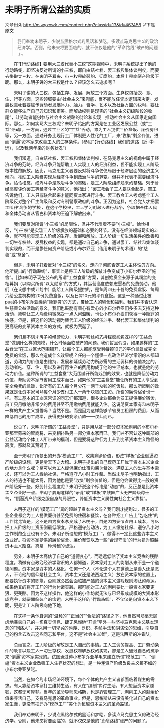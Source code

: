 # 未明子所谓公益的实质

文章出处 http://m.wyzxwk.com/content.php?classid=13&id=467458 以下是原文

> 我们奉劝未明子，少说点黑格尔式的黑话和梦呓，多读点马克思主义的政治经济学。否则，他未来将要面临的，就不仅仅是他的“革命路线”破产的问题了。

　　在“【行动路线】要用大三权代替小三权”这期视频中，未明子系统提出了他的行动路线，即坚决反对所谓的小三权，即自由结社权，罢工权和集体谈判权，而要去争取大三权。在未明子看来，小三权是软弱的、迂腐的，本质上是向资产阶级下跪。那么，未明子讲的大三权是什么？应该怎么去追求呢？

　　未明子讲的大三权，包括生存、发展、解放三个方面。生存权包括衣、食、住、行等方面，这些领域要由“社会主义”来兜底，而不能放任资本逻辑来决定。发展权意味着要赋予劳动者发展体力、脑力、哲学、艺术以及社群方面的权利，要让群众能够生产自己的知识和审美。而解放权则是现实的“社会主义初级阶段的收尾”，让劳动者能够参与社会主义战略的讨论和实现，推动社会主义从国家走向国际。那么，如何实现大三权呢？未明子给出的方案是在工业区发展公益（或“工益”活动）。一方面，通过工业区的“工益”活动，来为工人提供平价盒饭、廉价房租等，另一方面，通过开办比现行工厂体制更人性化的工厂，来“收集”剩余价值，进而“倒逼”资本家来改善工人的生存条件。（参见“【行动路线】我们的道路（近-中-远），以及我两年来的财务状况”）

　　我们知道，自由结社权、罢工权和集体谈判权，在马克思主义的视角中属于经济斗争的范畴。经济斗争只能帮助工人实现工人的经济利益，但不能实现工人阶级根本性的解放。因此，马克思主义者要反对将斗争仅仅局限于经济层面的经济主义倾向，推动工人阶级实现从经济斗争到政治斗争的转变。但并不代表不需要经济斗争。恰恰相反，经济斗争是政治斗争的基础，是工人阶级组织起来的基础。列宁曾经高度评价罢工等经济斗争的意义，他指出：“罢工教会了工人要联合起来，罢工告诉他们，工人只有联合起来才能同资本家进行斗争。罢工教会工人考虑整个工人阶级反对整个厂主阶级和反对专制警察政府的斗争。正因为这样，社会党人才把罢工叫作‘战争的学校’，在这个学校里，工人学习对敌人进行战争，争取把全体人民和全体劳动者从官吏和资本的压迫下解放出来。”

　　我们要反对所谓“小三权”的局限性，但并不代表着不要“小三权”。恰恰相反，“小三权”是实现工人阶级解放的基础和必要的环节。没有在经济领域现实的斗争，就不可能实现工人阶级的生存、发展和解放。工人阶级一切生活条件的改善和一切生存权益、发展权益的实现，都是通过自己的斗争，通过罢工、结社和集体谈判实现的，而不是靠任何资产阶级或小布尔乔亚（借用未明子的术语）的“慈善”或“施舍”。

　　但是，未明子打着反对“小三权”的名义，走向了彻底否定工人主体性的方向。他所提出的“行动路线”，事实上是将工人阶级的解放斗争变成了小布尔乔亚的“施舍”。比如未明子现在公布的所谓“工益食堂”方案，其创始资金来源于其粉丝的变相募捐（以购买所谓“以太勋章”的方式），其运营高度依赖志愿者的免费劳动。他们（在设想中或计划中）能给工人阶级提供的，是每周四五十份的免费盒饭、每周六给公益机构的20份免费盒饭，以及日常10元的平价盒饭。这是一种通过让被pua的小布尔乔亚缴纳“赎罪券”的方式，带给工人的施舍和福利。我们并不否认这种慈善公益活动的意义，我们也鼓励有善心有爱心的小布尔乔亚们多多去支持这种活动，能够让工人阶级稍微感受一点人间温暖，也让小布尔乔亚们获得一种赎罪的快感。但是，把这样的活动视为替代工人阶级的经济斗争、替代罢工和集体谈判的更高级的变革资本主义的方式，就极为荒诞了。

　　我们且不谈未明子的经营能力、未明子粉丝的支持程度能把这样的“工益食堂”做到什么样的规模，什么时候面临破产的问题。我们暂且假设，如果这样的“工益食堂”在工业区大范围铺开，让每个工人都能享受到每顿10元的平价盒饭或完全免费的盒饭，那么会造成什么效果呢？任何一个懂得一点政治经济学常识的人都知道，劳动力的价值是由维持、发展和延续劳动力所必需的生活资料的价值决定的。劳动者吃、穿、住、用以及进行再生产的费用构成了他的生活成本，也就是他的劳动力价值。这种所谓的“工益食堂”大范围铺开所能起到的效果，也就是降低劳动力价值、帮助资本家节省用工成本而已。如果他的“工益食堂”能让所有的工人享受到完全免费的盒饭，让所有的工人每个月少花一两千块钱的吃饭钱，那么所起到的效果就是让资本家可以每个月少支付工人一两千块钱的工资。所谓的廉价宿舍也一样。有过基本的工业区常识的同志们都知道，很多企业都会为员工提供廉价宿舍，员工只用缴纳非常少的费用甚至不用缴纳费用就能入住。这说明资本家有和未明子一样的共产主义觉悟吗？当然不是。而是因为这样能够节省员工租房的费用，从而降低自己的用工成本，获得更多的剩余价值——仅此而已。

　　说白了，未明子所谓的“工益食堂”，只是用从被一部分资本家剥削的小布尔乔亚那里薅来的智商税，来变相补贴另一部分资本家而已。我们并不否认这种局部的公益活动给个体工人所带来的福利，但是要将这种行为上升到变革资本主义路径的高度，那就及其荒诞了。

　　至于未明子所提出的开办“模范工厂”、收集剩余价值，形成“样板”企业倒逼资产阶级的设想，更是滑天下之大稽。未明子提出的自己模范工厂优于资本主义企业的地方是什么呢？是可以为工人提供廉价住宿和廉价餐饮，满足工人的生存基本需求，还可以为工人缴纳社保，严格遵守八小时工作制。当然未明子也明确指出，工人的待遇也不能太高，因为他也是要“收集”剩余价值的，但是他会做得比一般的资产阶级好一些。好到什么程度呢？未明子说这个标准是“动态”的，反正总是比资本主义企业好一点。未明子要用这样的“示范”或“样板”来鼓舞广大无产阶级的士气，“倒逼资产阶级克服自身的局限性，降低资本主义属性向社会主义靠拢”。

　　未明子这样的“模范工厂”真的超越了资本主义吗？我们刚才提到过，很多的工业企业都会为工人提供廉价甚至免费的住宿和餐饮，在各种招工广告上“包吃住”的工作比比皆是。这不是因为资本家变成了未明子，而是因为要节省用工成本，可以把工人阶级的工资压倒最低限度。严格遵守劳动法，为工人缴纳社保、遵守八小时工作制的企业也有不少。未明子所设想的“模范工厂”，做得不一定比这些资本主义企业好。将资本家提供的廉价宿舍、廉价餐饮以及一些“合规守法”的行为视为超越资本主义路径，真是一种滑稽的想法。

　　另外，未明子太高估了自己的“道德良心”，而远远低估了资本主义竞争的残酷程度。稍微有点政治经济学常识的人都知道，资本家对工人的剥削从来不是一个道德问题。资本家是资本的人格化，任何一个人（不论这个人在道德上是善人还是恶人，不论他的信仰是社会主义、资本主义还是法西斯主义）放在资本家的位置上，都要执行资本的职能，否则就必然会面临被严酷的资本主义游戏规则淘汰的命运。如果他真的将开工厂的行为付诸实践，那可能对工人的剥削要比一般资本家要更狠、更残酷。因为不这样操作，他这样的小作坊就无法与已经形成规模的大资本形成竞争，就要面临破产的命运。未明子这样的“行动路线”，不仅仅是向资本主义下跪，更是让工人阶级向他下跪。

　　在这样一条他自诩的“温和的”“正当的”“合法的”路径之下，他当然可以毫无顾虑地暴露自己的一切真实信息，肆无忌惮地“开盒”另外一些坚持马克思主义基本理念的“同路人”，并采用一切卑劣的污蔑、罗织、构陷手法和阴谋论的思维，引导自己的粉丝去攻击这些同志和平台。这不是“社会主义者”，这是法西斯的冲锋队。

　　总而言之，工人阶级的解放是工人自己的事情。工人工资的提高、工厂劳动条件的改善以及工人一切生存权、发展权和解放权的实现，都是工人通过自己的抗争来“倒逼”资本家实现的。试图通过薅小布尔乔亚羊毛来建立所谓“模范工厂”、“倒逼”资本主义企业改善工人生存状况的想法，是一种连资产阶级改良主义都不如的小布尔乔亚梦呓。

　　当然，在如今的市场经济环境下，每个个体的共产主义者都面临着谋生的需求。有人靠给资本家打工维持生活，有人在“编制”内讨生活，有人想当资本家赚钱，这都无可厚非。当年的革命导师恩格斯，也是靠管理工厂、剥削工人的剩余价值来养活自己，支持马克思的革命事业。但是，恩格斯从来没有美化过自己的资本家生涯，更没有把开办“模范工厂”美化为超越资本主义的革命路径。

　　我们奉劝未明子，少说点黑格尔式的黑话和梦呓，多读点马克思主义的政治经济学。否则，他未来将要面临的，就不仅仅是他的“革命路线”破产的问题了。


